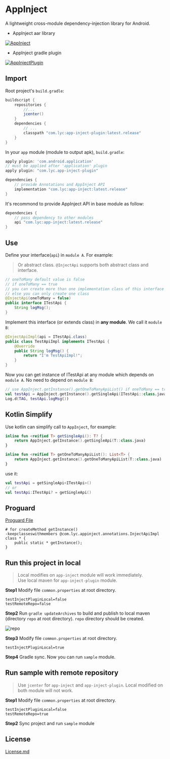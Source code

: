 # AppInject

A lightweight cross-module dependency-injection library for Android.

- AppInject aar library

[ ![AppInject](https://api.bintray.com/packages/liuyuchuan/maven/app-inject/images/download.svg?version=0.2.0) ](https://bintray.com/liuyuchuan/maven/app-inject/0.2.0/link)

- AppInject gradle plugin

[ ![AppInjectPlugin](https://api.bintray.com/packages/liuyuchuan/maven/app-inject-plugin/images/download.svg?version=0.4.0) ](https://bintray.com/liuyuchuan/maven/app-inject-plugin/0.4.0/link)

## Import

Root project's `build.gradle`:

``` groovy
buildscript {
    repositories {
        //...
        jcenter()
    }
    dependencies {
        // ...
        classpath "com.lyc:app-inject-plugin:latest.release"
    }
}
```

In your `app` module (module to output apk), `build.gradle`:

``` groovy
apply plugin: 'com.android.application'
// must be applied after 'application' plugin
apply plugin: "com.lyc.app-inject-plugin"

dependencies {
    // provide Annotations and AppInject API
    implementation "com.lyc:app-inject:latest.release"
}
```

It's recommond to provide AppInject API in base module as follow:

``` groovy
dependencies {
    // pass dependency to other modules
    api "com.lyc:app-inject:latest.release"
}
```

## Use

Define your interface(`api`) in `module A`. For example:

> Or abstract class.
> `@InjectApi` supports both abstract class and interface.

``` java
// oneToMany default value is false
// if oneToMany == true
// you can create more than one implementation class of this interface
// else you can only create one class
@InjectApi(oneToMany = false)
public interface ITestApi {
    String logMsg();
}
```

Implement this interface (or extends class) in **any module**. We call it `module B`:

``` java
@InjectApiImpl(api = ITestApi.class)
public class TestApiImpl implements ITestApi {
    @Override
    public String logMsg() {
        return "I'm TestApiImpl!";
    }
}
```

Now you can get instance of ITestApi at any module which depends on `module A`. No need to depend on `module B`:

``` kotlin
// use AppInject.getInstance().getOneToManyApiList() if oneToMany == true
val testApi = AppInject.getInstance().getSingleApi(ITestApi::class.java)
Log.d(TAG, testApi.logMsg())
```

## Kotlin Simplify

Use kotlin can simplify call to `AppInject`, for example:

``` kotlin
inline fun <reified T> getSingleApi(): T? {
    return AppInject.getInstance().getSingleApi(T::class.java)
}

inline fun <reified T> getOneToManyApiList(): List<T> {
    return AppInject.getInstance().getOneToManyApiList(T::class.java)
}
```

use it:

``` kotlin
val testApi = getSingleApi<ITestApi>()
// or
val testApi:ITestApi? = getSingleApi()
```

## Proguard

[Proguard File](./progurad.pro)

``` proguard
# for createMethod getInstance()
-keepclasseswithmembers @com.lyc.appinject.annotations.InjectApiImpl class * {
    public static * getInstance();
}
```

## Run this project in local

> Local modifies on `app-inject` module will work immediately.</br>
> Use local maven for `app-inject-plugin` module.

**Step1** Modify file `common.properties` at root directory.

``` properties
testInjectPluginLocal=false
testRemoteRepo=false
```

**Step2** Run `gradle updateArchives` to build and publish to local maven (directory `repo` at root directory). `repo` directory should be created.

![repo](./imgs/repo_dir.png)

**Step3** Modify file `common.properties` at root directory.

``` properties
testInjectPluginLocal=true
```

**Step4** Gradle sync. Now you can run `sample` module.

## Run sample with remote repository
> Use `jcenter` for `app-inject` and `app-inject-plugin`.
> Local modified on both module will not work.

**Step1** Modify file `common.properties` at root directory.

``` properties
testInjectPluginLocal=false
testRemoteRepo=true
```

**Step2** Sync project and run `sample` module

## License

[License.md](./LICENSE.MD)
